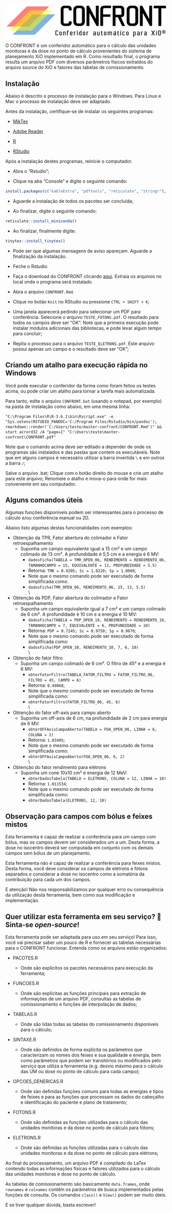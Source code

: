 ![alt text][logo]

[logo]: https://github.com/mgborges/confront/blob/master/CONFRONT.png "CONFRONT logo"

O CONFRONT é um conferidor automático para o cálculo das unidades monitoras e da dose no ponto de cálculo provenientes do sistema de planejamento XiO implementado em R. Como resultado final, o programa resulta um arquivo PDF com diversos parâmetros físicos extraídos do arquivo source do XiO e fatores das tabelas de comissionamento.

## Instalação

Abaixo é descrito o processo de instalação para o Windows. Para Linux e Mac o processo de instalação deve ser adaptado.

Antes da instalação, certifique-se de instalar os seguintes programas:

- [MikTex](https://miktex.org/download)

- [Adobe Reader](https://get.adobe.com/br/reader/)

- [R](https://cran.r-project.org/)

- [RStudio](https://rstudio.com/products/rstudio/download)

Após a instalação destes programas, reinicie o computador.

- Abra o “Rstudio”;

- Clique na aba “Console” e digite o seguinte comando:

```r
install.packages(c("kableExtra", "pdftools", "reticulate", "stringr"), dependencies = T)
```

- Aguarde a instalação de todos os pacotes ser concluída;

- Ao finalizar, digite o seguinte comando:

```r
reticulate::install_miniconda()
```

- Ao finalizar, finalmente digite:

```r
tinytex::install_tinytex()
```

- Pode ser que algumas mensagens de aviso apareçam. Aguarde a finalização da instalação.

- Feche o Rstudio.

- Faça o download do CONFRONT clicando [aqui](https://github.com/mgborges/confront/archive/master.zip). Extraia os arquivos no local onde o programa será instalado.

- Abra o arquivo `CONFRONT.Rmd`.

- Clique no botão `Knit` no RStudio ou pressione `CTRL + SHIFT + K`;

- Uma janela aparecerá pedindo para selecionar um PDF para conferência. Selecione o arquivo `TESTE_FOTONS.pdf`. O resultado para todos os campos deve ser “OK”. Note que a primeira execução pode instalar módulos adicionais das bibliotecas, e pode levar algum tempo para concluir;

- Repita o processo para o arquivo `TESTE_ELETRONS.pdf`. Este arquivo possui apenas um campo e o resultado deve ser “OK”;

## Criando um atalho para execução rápida no Windows

Você pode executar o conferidor da forma como foram feitos os testes acima, ou pode criar um atalho para tornar a tarefa mais automatizada.

Para tanto, edite o arquivo `CONFRONT.bat` (usando o notepad, por exemplo) na pasta de instalação como abaixo, em uma mesma linha:

```
"C:\Program Files\R\R-3.6.1\bin\Rscript.exe" -e "Sys.setenv(RSTUDIO_PANDOC='C:/Program Files/Rstudio/bin/pandoc'); rmarkdown::render('C:/Users/teste/master-confront/CONFRONT.Rmd')" && start acrord32 /A "page=1" "C:\Users\teste\master-confront\CONFRONT.pdf"
```

Note que o comando acima deve ser editado a depender de onde os programas são instalados e das pastas que contem os executáveis. Note que em alguns campos é necessário utilizar a barra invertida `\` e em outros a barra `/`;

Salve o arquivo .bat; Clique com o botão direito do mouse e crie um atalho para este arquivo; Renomeie o atalho e mova-o para onde for mais conveniente em seu computador.

## Alguns comandos úteis

Algumas funções disponíveis podem ser interessantes para o processo de cálculo e/ou conferência manual ou 2D. 

Abaixo listo algumas destas funcionalidades com exemplos:

* Obtenção da TPR, Fator abertura do colimador e Fator retroespalhamento
    * Suponha um campo equivalente igual a 15 cm² e um campo colimado de 13 cm². A profundidade é 5,5 cm e a energia é 6 MV:
        * ```dadosFicha(TABELA = TMR_OPEN_06, RENDIMENTO = RENDIMENTO_06, TAMANHOCAMPO = 15, EQUIVALENTE = 13, PROFUNDIDADE = 5.5)```
        * Retorna: `TMR = 0.9205; Sc = 1.0220; Sp = 1.0080`;
        * Note que o mesmo comando pode ser executado de forma simplificada como:
        * `dadosFicha(TMR_OPEN_06, RENDIMENTO_06, 15, 13, 5.5)`
\
\
* Obtenção da PDP, Fator abertura do colimador e Fator retroespalhamento
    * Suponha um campo equivalente igual a 7 cm² e um campo colimado de 6 cm². A profundidade é 10 cm e a energia é 10 MV:
        * ```dadosFicha(TABELA = PDP_OPEN_10, RENDIMENTO = RENDIMENTO_10, TAMANHOCAMPO = 7, EQUIVALENTE = 6, PROFUNDIDADE = 10)```
        * Retorna: `PDP = 0.7245; Sc = 0.9750; Sp = 0.9870`;
        * Note que o mesmo comando pode ser executado de forma simplificada como:
        * `dadosFicha(PDP_OPEN_10, RENDIMENTO_10, 7, 6, 10)`
\
\   
* Obtenção do fator filtro
    * Suponha um campo colimado de 6 cm². O filtro de 45° e a energia é 6 MV:
        * ```obterFatorFiltro(TABELA_FATOR_FILTRO = FATOR_FILTRO_06, FILTRO = 45, CAMPO = 6)```
        * Retorna: `0.49068`;
        * Note que o mesmo comando pode ser executado de forma simplificada como:
        * `obterFatorFiltro(FATOR_FILTRO_06, 45, 6)`
\
\
* Obtenção do fator off-axis para campo aberto
    * Suponha um off-axis de 6 cm, na profundidade de 2 cm para energia de 6 MV:
        * `obterOFFAxisCampoAberto(TABELA = FOA_OPEN_06, LINHA = 6, COLUNA = 2)`
        * Retorna: `1.03495`;
        * Note que o mesmo comando pode ser executado de forma simplificada como:
        * `obterOFFAxisCampoAberto(FOA_OPEN_06, 6, 2)`
\
\    
* Obtenção do fator rendimento para elétrons
    * Suponha um cone 10x10 cm² e energia de 12 MeV:
        * `obterDadosTabela(TABELA = ELETRONS, COLUNA = 12, LINHA = 10)`
        * Retorna: `1.011534`;
        * Note que o mesmo comando pode ser executado de forma simplificada como:
        * `obterDadosTabela(ELETRONS, 12, 10)`

## Observação para campos com bólus e feixes mistos

Esta ferramenta é capaz de realizar a conferência para um campo com bólus, mas os campos devem ser considerados um a um. Desta forma, a dose no isocentro deverá ser computada em conjunto com os demais campos sem bólus de um planejamento.

Esta ferramenta não é capaz de realizar a conferência para feixes mistos. Desta forma, você deve considerar os campos de elétrons e fótons separados e considerar a dose no isocentro como a somatória da contribuição para cada um dos campos.

E atenção! Não nos responsabilizamos por qualquer erro ou consequência da utilização desta ferramenta, bem como sua modificação e implementação.

## Quer utilizar esta ferramenta em seu serviço? :clap: Sinta-se _open-source_!

Esta ferramenta pode ser adaptada para uso em seu serviço! Para isso, você vai precisar saber um pouco de R e fornecer as tabelas necessárias para o CONFRONT funcionar. Entenda como os arquivos estão organizados:

- PACOTES.R
    - Onde são explícitos os pacotes necessários para execução da ferramenta;

- FUNCOES.R
    - Onde são explícitas as funções principais para extração de informações de um arquivo PDF, consultas as tabelas de comissionamento e funções de interpolação de dados;

- TABELAS.R
    - Onde são lidas todas as tabelas do comissionamento disponíveis para o cálculo;

- SINTAXE.R
    - Onde são definidos de forma explícita os parâmetros que caracterizam os nomes dos feixes e sua qualidade e energia, bem como parâmetros que podem ser transitórios ou modificados pelo serviço que utiliza a ferramenta (e.g. desvio máximo para o cálculo das UM ou dose no ponto de cálculo para cada campo);

- OPCOES_GENERICAS.R
    - Onde são definidas funções comuns para todas as energias e tipos de feixes e para as funções que processam os dados do cabeçalho e identificação do paciente e plano de tratamento;

- FOTONS.R
    - Onde são definidas as funções utilizadas para o cálculo das unidades monitoras e da dose no ponto de cálculo para fótons;

- ELETRONS.R
    - Onde são definidas as funções utilizadas para o cálculo das unidades monitoras e da dose no ponto de cálculo para elétrons;

Ao final do processamento, um arquivo PDF é compilado do LaTex contendo todas as informações físicas e fatores utilizados para o cálculo das unidades monitoras e dose no ponto de cálculo. 

As tabelas de comissionamento são basicamente `data.frames`, onde `rownames` e `colnames` contém os parâmetros de busca implementados pelas funções de consulta. Os comandos `class()` e `View()` podem ser muito úteis.

E se tiver qualquer dúvida, basta escrever!